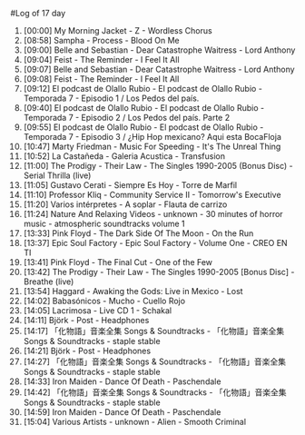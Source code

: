 #Log of 17 day

1. [00:00] My Morning Jacket - Z - Wordless Chorus
1. [08:58] Sampha - Process - Blood On Me
1. [09:00] Belle and Sebastian - Dear Catastrophe Waitress - Lord Anthony
1. [09:04] Feist - The Reminder - I Feel It All
1. [09:07] Belle and Sebastian - Dear Catastrophe Waitress - Lord Anthony
1. [09:08] Feist - The Reminder - I Feel It All
1. [09:12] El podcast de Olallo Rubio - El podcast de Olallo Rubio - Temporada 7 - Episodio 1 / Los Pedos del país.
1. [09:40] El podcast de Olallo Rubio - El podcast de Olallo Rubio - Temporada 7 - Episodio 2 / Los Pedos del país. Parte 2
1. [09:55] El podcast de Olallo Rubio - El podcast de Olallo Rubio - Temporada 7 - Episodio 3 / ¿Hip Hop mexicano? Aqui esta BocaFloja
1. [10:47] Marty Friedman - Music For Speeding - It's The Unreal Thing
1. [10:52] La Castañeda - Galeria Acustica - Transfusion
1. [11:00] The Prodigy - Their Law - The Singles 1990-2005 (Bonus Disc) - Serial Thrilla (live)
1. [11:05] Gustavo Cerati - Siempre Es Hoy - Torre de Marfil
1. [11:10] Professor Kliq - Community Service II - Tomorrow's Executive
1. [11:20] Varios intérpretes - A soplar - Flauta de carrizo
1. [11:24] Nature And Relaxing Videos - unknown - 30 minutes of horror music - atmospheric soundtracks volume 1
1. [13:33] Pink Floyd - The Dark Side Of The Moon - On the Run
1. [13:37] Epic Soul Factory - Epic Soul Factory - Volume One - CREO EN TI
1. [13:41] Pink Floyd - The Final Cut - One of the Few
1. [13:42] The Prodigy - Their Law - The Singles 1990-2005 [Bonus Disc] - Breathe (live)
1. [13:54] Haggard - Awaking the Gods: Live in Mexico - Lost
1. [14:02] Babasónicos - Mucho - Cuello Rojo
1. [14:05] Lacrimosa - Live CD 1 - Schakal
1. [14:11] Björk - Post - Headphones
1. [14:17] 「化物語」音楽全集 Songs & Soundtracks - 「化物語」音楽全集 Songs & Soundtracks - staple stable
1. [14:21] Björk - Post - Headphones
1. [14:27] 「化物語」音楽全集 Songs & Soundtracks - 「化物語」音楽全集 Songs & Soundtracks - staple stable
1. [14:33] Iron Maiden - Dance Of Death - Paschendale
1. [14:42] 「化物語」音楽全集 Songs & Soundtracks - 「化物語」音楽全集 Songs & Soundtracks - staple stable
1. [14:59] Iron Maiden - Dance Of Death - Paschendale
1. [15:04] Various Artists - unknown - Alien - Smooth Criminal
